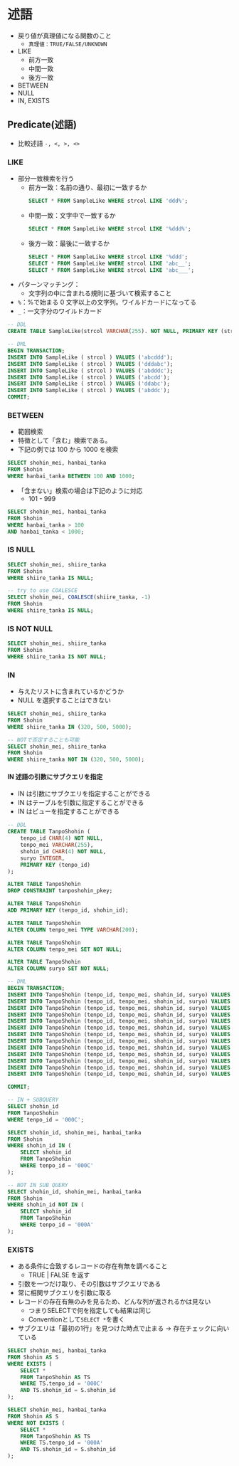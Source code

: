 # 述語

- 戻り値が真理値になる関数のこと
  - `真理値：TRUE/FALSE/UNKNOWN`
- LIKE
  - 前方一致
  - 中間一致
  - 後方一致
- BETWEEN
- NULL
- IN, EXISTS

## Predicate(述語)

- 比較述語
  `-, <, >, <>`

### LIKE

- 部分一致検索を行う
  - 前方一致：名前の通り、最初に一致するか
    ```sql
    SELECT * FROM SampleLike WHERE strcol LIKE 'ddd%';
    ```
  - 中間一致：文字中で一致するか
    ```sql
    SELECT * FROM SampleLike WHERE strcol LIKE '%ddd%';
    ```
  - 後方一致：最後に一致するか
    ```sql
    SELECT * FROM SampleLike WHERE strcol LIKE '%ddd';
    SELECT * FROM SampleLike WHERE strcol LIKE 'abc__';
    SELECT * FROM SampleLike WHERE strcol LIKE 'abc___';
    ```
- パターンマッチング：
  - 文字列の中に含まれる規則に基づいて検索すること
- `%`：%で始まる 0 文字以上の文字列。ワイルドカードになってる
- `_`：一文字分のワイルドカード

```sql
-- DDL
CREATE TABLE SampleLike(strcol VARCHAR(255). NOT NULL, PRIMARY KEY (strcol));

-- DML
BEGIN TRANSACTION;
INSERT INTO SampleLike ( strcol ) VALUES ('abcddd');
INSERT INTO SampleLike ( strcol ) VALUES ('dddabc');
INSERT INTO SampleLike ( strcol ) VALUES ('abdddc');
INSERT INTO SampleLike ( strcol ) VALUES ('abcdd');
INSERT INTO SampleLike ( strcol ) VALUES ('ddabc');
INSERT INTO SampleLike ( strcol ) VALUES ('abddc');
COMMIT;
```

### BETWEEN

- 範囲検索
- 特徴として「含む」検索である。
- 下記の例では 100 から 1000 を検索

```sql
SELECT shohin_mei, hanbai_tanka
FROM Shohin
WHERE hanbai_tanka BETWEEN 100 AND 1000;
```

- 「含まない」検索の場合は下記のように対応
  - 101 - 999

```sql
SELECT shohin_mei, hanbai_tanka
FROM Shohin
WHERE hanbai_tanka > 100
AND hanbai_tanka < 1000;
```

### IS NULL

```sql
SELECT shohin_mei, shiire_tanka
FROM Shohin
WHERE shiire_tanka IS NULL;

-- try to use COALESCE
SELECT shohin_mei, COALESCE(shiire_tanka, -1)
FROM Shohin
WHERE shiire_tanka IS NULL;
```

### IS NOT NULL

```sql
SELECT shohin_mei, shiire_tanka
FROM Shohin
WHERE shiire_tanka IS NOT NULL;
```

### IN

- 与えたリストに含まれているかどうか
- NULL を選択することはできない

```sql
SELECT shohin_mei, shiire_tanka
FROM Shohin
WHERE shiire_tanka IN (320, 500, 5000);

-- NOTで否定することも可能
SELECT shohin_mei, shiire_tanka
FROM Shohin
WHERE shiire_tanka NOT IN (320, 500, 5000);
```

#### IN 述語の引数にサブクエリを指定

- IN は引数にサブクエリを指定することができる
- IN はテーブルを引数に指定することができる
- IN はビューを指定することができる

```sql
-- DDL
CREATE TABLE TanpoShohin (
    tenpo_id CHAR(4) NOT NULL,
    tenpo_mei VARCHAR(255),
    shohin_id CHAR(4) NOT NULL,
    suryo INTEGER,
    PRIMARY KEY (tenpo_id)
);

ALTER TABLE TanpoShohin
DROP CONSTRAINT tanposhohin_pkey;

ALTER TABLE TanpoShohin
ADD PRIMARY KEY (tenpo_id, shohin_id);

ALTER TABLE TanpoShohin
ALTER COLUMN tenpo_mei TYPE VARCHAR(200);

ALTER TABLE TanpoShohin
ALTER COLUMN tenpo_mei SET NOT NULL;

ALTER TABLE TanpoShohin
ALTER COLUMN suryo SET NOT NULL;

-- DML
BEGIN TRANSACTION;
INSERT INTO TanpoShohin (tenpo_id, tenpo_mei, shohin_id, suryo) VALUES ('000A', '東京', '0001', 30);
INSERT INTO TanpoShohin (tenpo_id, tenpo_mei, shohin_id, suryo) VALUES ('000A', '東京', '0002', 50);
INSERT INTO TanpoShohin (tenpo_id, tenpo_mei, shohin_id, suryo) VALUES ('000A', '東京', '0003', 15);
INSERT INTO TanpoShohin (tenpo_id, tenpo_mei, shohin_id, suryo) VALUES ('000B', '名古屋', '0002', 30);
INSERT INTO TanpoShohin (tenpo_id, tenpo_mei, shohin_id, suryo) VALUES ('000B', '名古屋', '0003', 120);
INSERT INTO TanpoShohin (tenpo_id, tenpo_mei, shohin_id, suryo) VALUES ('000B', '名古屋', '0004', 20);
INSERT INTO TanpoShohin (tenpo_id, tenpo_mei, shohin_id, suryo) VALUES ('000B', '名古屋', '0006', 10);
INSERT INTO TanpoShohin (tenpo_id, tenpo_mei, shohin_id, suryo) VALUES ('000B', '名古屋', '0007', 40);
INSERT INTO TanpoShohin (tenpo_id, tenpo_mei, shohin_id, suryo) VALUES ('000C', '大阪', '0003', 20);
INSERT INTO TanpoShohin (tenpo_id, tenpo_mei, shohin_id, suryo) VALUES ('000C', '大阪', '0004', 50);
INSERT INTO TanpoShohin (tenpo_id, tenpo_mei, shohin_id, suryo) VALUES ('000C', '大阪', '0006', 90);
INSERT INTO TanpoShohin (tenpo_id, tenpo_mei, shohin_id, suryo) VALUES ('000C', '大阪', '0007', 70);
INSERT INTO TanpoShohin (tenpo_id, tenpo_mei, shohin_id, suryo) VALUES ('000D', '福岡', '0001', 100);

COMMIT;
```

```sql
-- IN + SUBQUERY
SELECT shohin_id
FROM TanpoShohin
WHERE tenpo_id = '000C';

SELECT shohin_id, shohin_mei, hanbai_tanka
FROM Shohin
WHERE shohin_id IN (
    SELECT shohin_id
    FROM TanpoShohin
    WHERE tenpo_id = '000C'
);

-- NOT IN SUB QUERY
SELECT shohin_id, shohin_mei, hanbai_tanka
FROM Shohin
WHERE shohin_id NOT IN (
    SELECT shohin_id
    FROM TanpoShohin
    WHERE tenpo_id = '000A'
);
```

### EXISTS

- ある条件に合致するレコードの存在有無を調べること
  - TRUE | FALSE を返す
- 引数を一つだけ取り、その引数はサブクエリである
- 常に相関サブクエリを引数に取る
- レコードの存在有無のみを見るため、どんな列が返されるかは見ない
  - つまりSELECTで何を指定しても結果は同じ
  - Conventionとして`SELECT *`を書く
- サブクエリは「最初の1行」を見つけた時点で止まる → 存在チェックに向いている

```sql
SELECT shohin_mei, hanbai_tanka
FROM Shohin AS S
WHERE EXISTS (
    SELECT *
    FROM TanpoShohin AS TS
    WHERE TS.tenpo_id = '000C'
    AND TS.shohin_id = S.shohin_id
);

SELECT shohin_mei, hanbai_tanka
FROM Shohin AS S
WHERE NOT EXISTS (
    SELECT *
    FROM TanpoShohin AS TS
    WHERE TS.tenpo_id = '000A'
    AND TS.shohin_id = S.shohin_id
);

```
